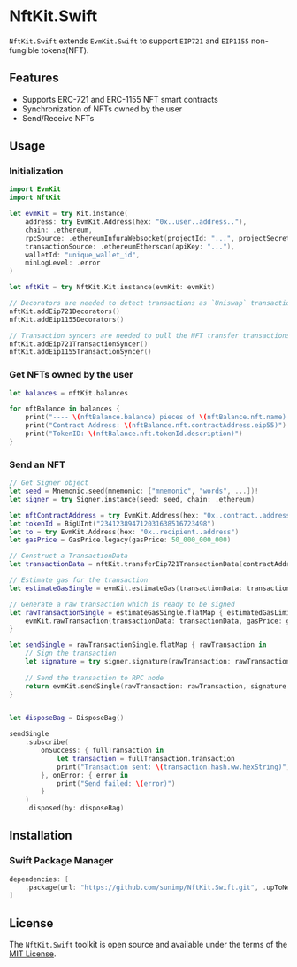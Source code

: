 # NftKit.Swift

`NftKit.Swift` extends `EvmKit.Swift` to support `EIP721` and `EIP1155` non-fungible tokens(NFT).

## Features

- Supports ERC-721 and ERC-1155 NFT smart contracts
- Synchronization of NFTs owned by the user
- Send/Receive NFTs

## Usage

### Initialization

```swift
import EvmKit
import NftKit

let evmKit = try Kit.instance(
	address: try EvmKit.Address(hex: "0x..user..address.."),
	chain: .ethereum,
	rpcSource: .ethereumInfuraWebsocket(projectId: "...", projectSecret: "..."),
	transactionSource: .ethereumEtherscan(apiKey: "..."),
	walletId: "unique_wallet_id",
	minLogLevel: .error
)

let nftKit = try NftKit.Kit.instance(evmKit: evmKit)

// Decorators are needed to detect transactions as `Uniswap` transactions
nftKit.addEip721Decorators()
nftKit.addEip1155Decorators()

// Transaction syncers are needed to pull the NFT transfer transactions from Etherscan
nftKit.addEip721TransactionSyncer()
nftKit.addEip1155TransactionSyncer()
```

### Get NFTs owned by the user

```swift
let balances = nftKit.balances

for nftBalance in balances {
	print("---- \(nftBalance.balance) pieces of \(nftBalance.nft.name) ---")
	print("Contract Address: \(nftBalance.nft.contractAddress.eip55)")
	print("TokenID: \(nftBalance.nft.tokenId.description)")
}
```


### Send an NFT

```swift
// Get Signer object
let seed = Mnemonic.seed(mnemonic: ["mnemonic", "words", ...])!
let signer = try Signer.instance(seed: seed, chain: .ethereum)

let nftContractAddress = try EvmKit.Address(hex: "0x..contract..address")
let tokenId = BigUInt("234123894712031638516723498")
let to = try EvmKit.Address(hex: "0x..recipient..address")
let gasPrice = GasPrice.legacy(gasPrice: 50_000_000_000)

// Construct a TransactionData
let transactionData = nftKit.transferEip721TransactionData(contractAddress: nftContractAddress, to: to, tokenId: tokenId)

// Estimate gas for the transaction
let estimateGasSingle = evmKit.estimateGas(transactionData: transactionData, gasPrice: gasPrice)

// Generate a raw transaction which is ready to be signed
let rawTransactionSingle = estimateGasSingle.flatMap { estimatedGasLimit in
    evmKit.rawTransaction(transactionData: transactionData, gasPrice: gasPrice, gasLimit: estimatedGasLimit)
}

let sendSingle = rawTransactionSingle.flatMap { rawTransaction in
    // Sign the transaction
    let signature = try signer.signature(rawTransaction: rawTransaction)
    
    // Send the transaction to RPC node
    return evmKit.sendSingle(rawTransaction: rawTransaction, signature: signature)
}


let disposeBag = DisposeBag()

sendSingle
    .subscribe(
        onSuccess: { fullTransaction in
            let transaction = fullTransaction.transaction
            print("Transaction sent: \(transaction.hash.ww.hexString)")
        }, onError: { error in
            print("Send failed: \(error)")
        }
    )
    .disposed(by: disposeBag)
```


## Installation

### Swift Package Manager

```swift
dependencies: [
    .package(url: "https://github.com/sunimp/NftKit.Swift.git", .upToNextMajor(from: "2.0.3"))
]
```

## License

The `NftKit.Swift` toolkit is open source and available under the terms of the [MIT License](https://github.com/sunimp/ethereum-kit-ios/blob/master/LICENSE).

